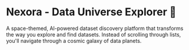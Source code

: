# Nexora - Data Universe Explorer 🚀

A space-themed, AI-powered dataset discovery platform that transforms the way you explore and find datasets. Instead of scrolling through lists, you'll navigate through a cosmic galaxy of data planets.
